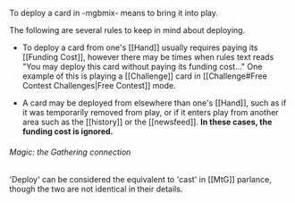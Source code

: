 To deploy a card in -mgbmix- means to bring it into play. 

The following are several rules to keep in mind about deploying.

- To deploy a card from one's [[Hand]] usually requires paying its [[Funding Cost]], however there may be times when rules text reads "You may deploy this card without paying its funding cost..." One example of this is playing a [[Challenge]] card in [[Challenge#Free Contest Challenges|Free Contest]] mode.

- A card may be deployed from elsewhere than one's [[Hand]], such as if it was temporarily removed from play, or if it enters play from another area such as the [[history]] or the [[newsfeed]]. **In these cases, the funding cost is ignored.**



###### Magic: the Gathering connection

'Deploy' can be considered the equivalent to 'cast' in [[MtG]] parlance, though the two are not identical in their details.